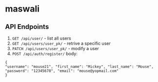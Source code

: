 # maswali

## API Endpoints
1. `GET /api/user/` - list all users
2. `GET /api/users/user_pk/` - retrive a specific user
3. `PATCH /api/users/user_pk/` - modify a user
4. `POST /api/auth/register/`
body:
```
{
"username": "mouse21", "first_name": "Mickey", "last_name": "Mouse", "password": "12345678", "email": "mouse@yopmail.com"
}
```